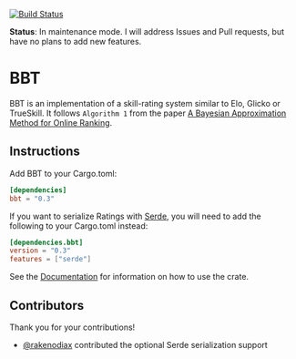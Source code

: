 [![Build Status](https://travis-ci.org/DataWraith/bbt.svg?branch=master)](https://travis-ci.org/DataWraith/bbt)

**Status**: In maintenance mode. I will address Issues and Pull requests, but have no plans to add new features.

# BBT

BBT is an implementation of a skill-rating system similar to Elo, Glicko or
TrueSkill. It follows `Algorithm 1` from the paper
[A Bayesian Approximation Method for Online Ranking][ABAMOR].

[ABAMOR]: http://jmlr.csail.mit.edu/papers/volume12/weng11a/weng11a.pdf

## Instructions

Add BBT to your Cargo.toml:

```toml
[dependencies]
bbt = "0.3"
```

If you want to serialize Ratings with [Serde](https://serde.rs/), you will need
to add the following to your Cargo.toml instead:

```toml
[dependencies.bbt]
version = "0.3"
features = ["serde"]
```

See the [Documentation](https://docs.rs/bbt/) for information on how to use the
crate.

## Contributors

Thank you for your contributions!

* [@rakenodiax](https://github.com/rakenodiax) contributed the optional Serde
  serialization support
